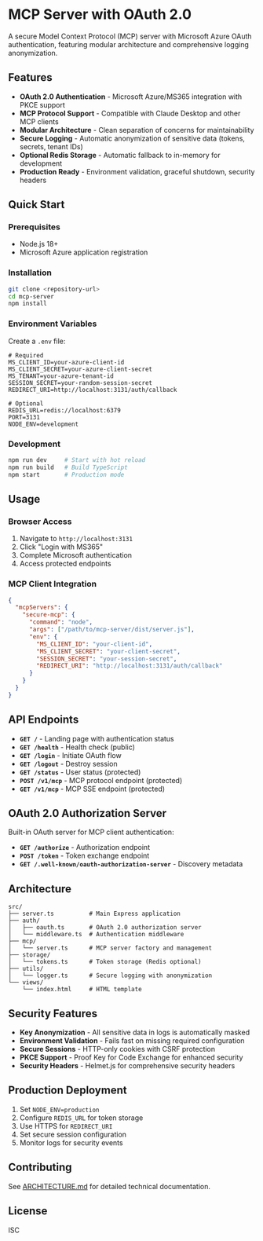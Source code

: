 # MCP Server with OAuth 2.0

A secure Model Context Protocol (MCP) server with Microsoft Azure OAuth authentication, featuring modular architecture and comprehensive logging anonymization.

## Features

- **OAuth 2.0 Authentication** - Microsoft Azure/MS365 integration with PKCE support
- **MCP Protocol Support** - Compatible with Claude Desktop and other MCP clients
- **Modular Architecture** - Clean separation of concerns for maintainability
- **Secure Logging** - Automatic anonymization of sensitive data (tokens, secrets, tenant IDs)
- **Optional Redis Storage** - Automatic fallback to in-memory for development
- **Production Ready** - Environment validation, graceful shutdown, security headers

## Quick Start

### Prerequisites
- Node.js 18+
- Microsoft Azure application registration

### Installation
```bash
git clone <repository-url>
cd mcp-server
npm install
```

### Environment Variables
Create a `.env` file:
```env
# Required
MS_CLIENT_ID=your-azure-client-id
MS_CLIENT_SECRET=your-azure-client-secret
MS_TENANT=your-azure-tenant-id
SESSION_SECRET=your-random-session-secret
REDIRECT_URI=http://localhost:3131/auth/callback

# Optional
REDIS_URL=redis://localhost:6379
PORT=3131
NODE_ENV=development
```

### Development
```bash
npm run dev     # Start with hot reload
npm run build   # Build TypeScript
npm start       # Production mode
```

## Usage

### Browser Access
1. Navigate to `http://localhost:3131`
2. Click "Login with MS365"
3. Complete Microsoft authentication
4. Access protected endpoints

### MCP Client Integration
```json
{
  "mcpServers": {
    "secure-mcp": {
      "command": "node",
      "args": ["/path/to/mcp-server/dist/server.js"],
      "env": {
        "MS_CLIENT_ID": "your-client-id",
        "MS_CLIENT_SECRET": "your-client-secret",
        "SESSION_SECRET": "your-session-secret",
        "REDIRECT_URI": "http://localhost:3131/auth/callback"
      }
    }
  }
}
```

## API Endpoints

- **`GET /`** - Landing page with authentication status
- **`GET /health`** - Health check (public)
- **`GET /login`** - Initiate OAuth flow
- **`GET /logout`** - Destroy session
- **`GET /status`** - User status (protected)
- **`POST /v1/mcp`** - MCP protocol endpoint (protected)
- **`GET /v1/mcp`** - MCP SSE endpoint (protected)

## OAuth 2.0 Authorization Server

Built-in OAuth server for MCP client authentication:
- **`GET /authorize`** - Authorization endpoint
- **`POST /token`** - Token exchange endpoint
- **`GET /.well-known/oauth-authorization-server`** - Discovery metadata

## Architecture

```
src/
├── server.ts          # Main Express application
├── auth/
│   ├── oauth.ts       # OAuth 2.0 authorization server
│   └── middleware.ts  # Authentication middleware
├── mcp/
│   └── server.ts      # MCP server factory and management
├── storage/
│   └── tokens.ts      # Token storage (Redis optional)
├── utils/
│   └── logger.ts      # Secure logging with anonymization
└── views/
    └── index.html     # HTML template
```

## Security Features

- **Key Anonymization** - All sensitive data in logs is automatically masked
- **Environment Validation** - Fails fast on missing required configuration
- **Secure Sessions** - HTTP-only cookies with CSRF protection
- **PKCE Support** - Proof Key for Code Exchange for enhanced security
- **Security Headers** - Helmet.js for comprehensive security headers

## Production Deployment

1. Set `NODE_ENV=production`
2. Configure `REDIS_URL` for token storage
3. Use HTTPS for `REDIRECT_URI`
4. Set secure session configuration
5. Monitor logs for security events

## Contributing

See [ARCHITECTURE.md](ARCHITECTURE.md) for detailed technical documentation.

## License

ISC